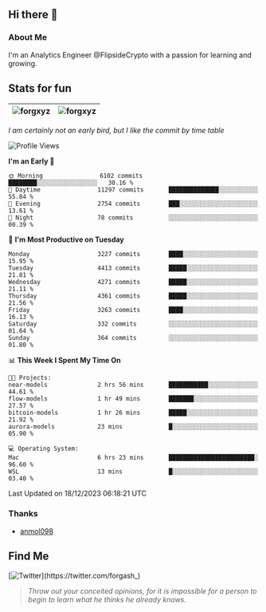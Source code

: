 ## Hi there 👋

### About Me

I'm an Analytics Engineer @FlipsideCrypto with a passion for learning and growing.
  
## Stats for fun

| <img align="center" src="https://github-readme-streak-stats.herokuapp.com/?user=forgxyz&theme=tokyonight" alt="forgxyz" /> | <img align="center" src="https://github-readme-stats.vercel.app/api?username=forgxyz&theme=tokyonight&show_icons=true" alt="forgxyz" /> |
| ------------- |------------- |

*I am certainly not an early bird, but I like the commit by time table*  

<!--START_SECTION:waka-->
![Profile Views](http://img.shields.io/badge/Profile%20Views-0-blue)

**I'm an Early 🐤** 

```text
🌞 Morning                6102 commits        ████████░░░░░░░░░░░░░░░░░   30.16 % 
🌆 Daytime                11297 commits       ██████████████░░░░░░░░░░░   55.84 % 
🌃 Evening                2754 commits        ███░░░░░░░░░░░░░░░░░░░░░░   13.61 % 
🌙 Night                  78 commits          ░░░░░░░░░░░░░░░░░░░░░░░░░   00.39 % 
```
📅 **I'm Most Productive on Tuesday** 

```text
Monday                   3227 commits        ████░░░░░░░░░░░░░░░░░░░░░   15.95 % 
Tuesday                  4413 commits        █████░░░░░░░░░░░░░░░░░░░░   21.81 % 
Wednesday                4271 commits        █████░░░░░░░░░░░░░░░░░░░░   21.11 % 
Thursday                 4361 commits        █████░░░░░░░░░░░░░░░░░░░░   21.56 % 
Friday                   3263 commits        ████░░░░░░░░░░░░░░░░░░░░░   16.13 % 
Saturday                 332 commits         ░░░░░░░░░░░░░░░░░░░░░░░░░   01.64 % 
Sunday                   364 commits         ░░░░░░░░░░░░░░░░░░░░░░░░░   01.80 % 
```


📊 **This Week I Spent My Time On** 

```text
🐱‍💻 Projects: 
near-models              2 hrs 56 mins       ███████████░░░░░░░░░░░░░░   44.61 % 
flow-models              1 hr 49 mins        ███████░░░░░░░░░░░░░░░░░░   27.57 % 
bitcoin-models           1 hr 26 mins        █████░░░░░░░░░░░░░░░░░░░░   21.92 % 
aurora-models            23 mins             █░░░░░░░░░░░░░░░░░░░░░░░░   05.90 % 

💻 Operating System: 
Mac                      6 hrs 23 mins       ████████████████████████░   96.60 % 
WSL                      13 mins             █░░░░░░░░░░░░░░░░░░░░░░░░   03.40 % 
```


 Last Updated on 18/12/2023 06:18:21 UTC
<!--END_SECTION:waka-->

### Thanks
 - [anmol098](https://github.com/anmol098/waka-readme-stats/)
  
## Find Me
[![Twitter](https://img.shields.io/twitter/url/https/twitter.com/forgash_.svg?style=social&label=Follow%20%40forgash_)](https://twitter.com/forgash_)


> *Throw out your conceited opinions, for it is impossible for a person to begin to learn what he thinks he already knows.* 
